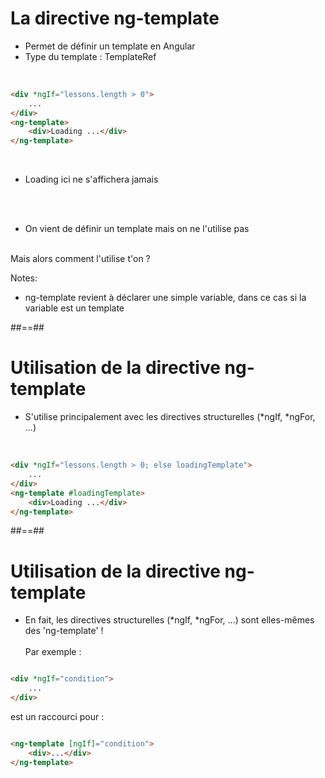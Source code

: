 <!-- .slide class="inconsolata with-code" -->

# La directive ng-template

- Permet de définir un template en Angular
- Type du template : TemplateRef<T>
  <br><br>

```html

<div *ngIf="lessons.length > 0">
    ...
</div>
<ng-template>
    <div>Loading ...</div>
</ng-template>
```

<!-- .element: class="big-code" -->
<br>

- Loading ici ne s'affichera jamais

<br><br>

- On vient de définir un template mais on ne l'utilise pas
  <br><br>

Mais alors comment l'utilise t'on ?
<!-- .element: class="bold important" -->

Notes:

- ng-template revient à déclarer une simple variable, dans ce cas si la variable est un template

##==##

<!-- .slide: class="inconsolata with-code" -->

# Utilisation de la directive ng-template

- S'utilise principalement avec les directives structurelles (*ngIf, *ngFor, ...)
  <br><br>

```html

<div *ngIf="lessons.length > 0; else loadingTemplate">
    ...
</div>
<ng-template #loadingTemplate>
    <div>Loading ...</div>
</ng-template>
```

<!-- .element: class="big-code" -->

##==##

<!-- .slide: class="with-code inconsolata" -->

# Utilisation de la directive ng-template

- En fait, les directives structurelles (*ngIf, *ngFor, ...) sont elles-mêmes des 'ng-template' !
  <br><br>
  Par exemple :

```html

<div *ngIf="condition">
    ...
</div>
```

<!-- .element: class="big-code" -->
est un raccourci pour :

```html

<ng-template [ngIf]="condition">
    <div>...</div>
</ng-template>
```

<!-- .element: class="big-code" -->
